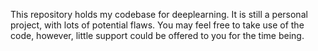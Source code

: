 This repository holds my codebase for deeplearning.  It is still
a personal project, with lots of potential flaws.  You may feel
free to take use of the code, however, little support could be
offered to you for the time being.